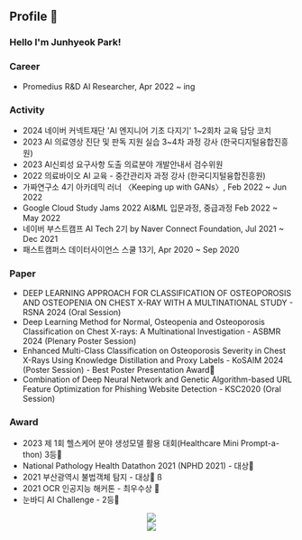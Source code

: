 ## Profile 👋

### Hello I'm Junhyeok Park!

### Career

  - Promedius R&D AI Researcher, Apr 2022 ~ ing


### Activity
  - 2024 네이버 커넥트재단 'AI 엔지니어 기초 다지기' 1~2회차 교육 담당 코치
  - 2023 AI 의료영상 진단 및 판독 지원 실습 3~4차 과정 강사 (한국디지털융합진흥원) 
  - 2023 AI신뢰성 요구사항 도출 의료분야 개발안내서 검수위원
  - 2022 의료바이오 AI 교육 - 중간관리자 과정 강사 (한국디지털융합진흥원)
  - 가짜연구소 4기 아카데믹 러너 〈Keeping up with GANs〉, Feb 2022 ~ Jun 2022
  - Google Cloud Study Jams 2022 AI&ML 입문과정, 중급과정 Feb 2022 ~ May 2022 
  - 네이버 부스트캠프 AI Tech 2기 by Naver Connect Foundation, Jul 2021 ~ Dec 2021 
  - 패스트캠퍼스 데이터사이언스 스쿨 13기, Apr 2020 ~ Sep 2020 

### Paper
  - DEEP LEARNING APPROACH FOR CLASSIFICATION OF OSTEOPOROSIS AND OSTEOPENIA ON CHEST X-RAY WITH A MULTINATIONAL STUDY - RSNA 2024 (Oral Session)
  - Deep Learning Method for Normal, Osteopenia and Osteoporosis Classification on Chest X-rays: A Multinational Investigation - ASBMR 2024 (Plenary Poster Session)
  - Enhanced Multi-Class Classification on Osteoporosis Severity in Chest X-Rays Using Knowledge Distillation and Proxy Labels - KoSAIM 2024 (Poster Session) - Best Poster Presentation Award🥇
  - Combination of Deep Neural Network and Genetic Algorithm-based URL Feature Optimization for Phishing Website Detection - KSC2020 (Oral Session) 
### Award
- 2023 제 1회 헬스케어 분야 생성모델 활용 대회(Healthcare Mini Prompt-a-thon) 3등🥉
- National Pathology Health Datathon 2021 (NPHD 2021) - 대상🥇
- 2021 부산광역시 불법객체 탐지 - 대상🥇 ß
- 2021 OCR 인공지능 해커톤 - 최우수상 🥈
- 눈바디 AI Challenge - 2등🥈

<!--
  -   - 가짜연구소 Data Science Fellowship 2nd, Feb 2022 ~ Jun 2022
  - National Pathology Health Datathon 2021 (NPHD 2021) - 대상🥇 [link](https://www.notion.so/a5f0321474574f61a552db47771be44c)
  - 2021 부산광역시 불법객체 탐지 - 대상🥇 [link](https://www.notion.so/2021-2-6b67bd958b2f4a7097c36f9edc982abd) 
  - 2021 OCR 인공지능 해커톤 - 최우수상 🥈 [link](https://www.notion.so/OCR-1c4a4d7d4f014e33b4afe5c4910da339)
  - 눈바디 AI Challenge - 2등🥈 [link](https://www.notion.so/Segmentation-AI-Challenge-cf0cbb40e483447ca993fb7dd4ed34f5)

### Project

  - 🛠[DanceFit : Pose Estimation을 이용한 댄스 자세 교정](https://github.com/Junhyuk93/final-project-level3-cv-08)
  - 🛠[재활용 품목 분류를 위한 Segmentation](https://github.com/Junhyuk93/what_is_team_name/tree/main/Semantic_Segmentation)
  - 🛠[재활용 품목 분류를 위한 Object Detection](https://github.com/Junhyuk93/what_is_team_name/tree/main/Object_Detection)
  - 🛠[Mask 착용 상태 분류](https://github.com/Junhyuk93/Mask_Classification)
  - 🛠[회귀분석을 이용한 일별 지하철 수요 예측](https://github.com/Junhyuk93/subway_regression)

### Paper

  - DEEP LEARNING APPROACH FOR CLASSIFICATION OF OSTEOPOROSIS AND OSTEOPENIA ON CHEST X-RAY WITH A MULTINATIONAL STUDY (RSNA2024)
  - TITLE: Deep Learning Method for Normal, Osteopenia and Osteoporosis Classification on Chest X-rays: A Multinational Investigation (ASBMR2024)
  
### Paper
  
  - 📄[피싱 웹사이트 탐지를 위한 신경망과 진화연산 기반 URL 특징 최적화 알고리즘의 결합](https://drive.google.com/file/d/1jD4I6ZiFQyLlskAIkRrIe49fYhdkkqqg/view)
 -->

<!--
**Junhyuk93/Junhyuk93** is a ✨ _special_ ✨ repository because its `README.md` (this file) appears on your GitHub profile.

Here are some ideas to get you started:

- 🔭 I’m currently working on ...
- 🌱 I’m currently learning ...
- 👯 I’m looking to collaborate on ...
- 🤔 I’m looking for help with ...
- 💬 Ask me about ...
- 📫 How to reach me: ...
- 😄 Pronouns: ...
- ⚡ Fun fact: ...
-->

<!-- <a href="https://tabby-table-700.notion.site/Junhyuk-Park-05daf0fd1373467fb72116de833e0835" target="_blank"><img src="https://img.shields.io/badge/Portfolio-000000?style=flat-square&logo=Notion&logoColor=white"/></a><a href="https://junhyuk93.github.io" target="_blank"><img src="https://img.shields.io/badge/GitHub Blog-000000?style=flat-square&logo=GitHub&logoColor=#181717"/></a> -->

<div align=center>
<a href="https://solved.ac/profile/akznsk1" target="_blank"><img src="http://mazassumnida.wtf/api/mini/generate_badge?boj=hyhgoodgo7"/></a>
</div>



<div align=center>
<a href="https://hits.seeyoufarm.com"><img src="https://hits.seeyoufarm.com/api/count/incr/badge.svg?url=https%3A%2F%2Fgithub.com%2FJunhyuk93&count_bg=%2379C83D&title_bg=%23555555&icon=&icon_color=%23E7E7E7&title=hits&edge_flat=false"/></a>
</div>
